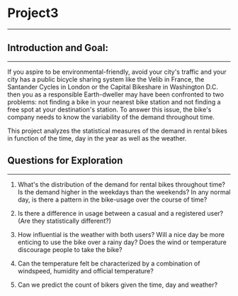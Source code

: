 # Project3
---
## Introduction and Goal: 
---
If you aspire to be environmental-friendly, avoid your city's traffic and your city has a public bicycle sharing system like the Velib in France, the Santander Cycles in London or the Capital Bikeshare in Washington D.C. then you as a responsible Earth-dweller may have been confronted to two problems: not finding a bike in your nearest bike station and not finding a free spot at your destination's station. To answer this issue, the bike's company needs to know the variability of the demand throughout time. 

This project analyzes the statistical measures of the demand in rental bikes in function of the time, day in the year as well as the weather. 

## Questions for Exploration
---
1. What's the distribution of the demand for rental bikes throughout time? Is the demand higher in the weekdays than the weekends? In any normal day, is there a pattern in the bike-usage over the course of time? 

2. Is there a difference in usage between a casual and a registered user? (Are they statistically different?)

3. How influential is the weather with both users? Will a nice day be more enticing to use the bike over a rainy day? Does the wind or temperature discourage people to take the bike? 

4. Can the temperature felt be characterized by a combination of windspeed, humidity and official temperature? 

5. Can we predict the count of bikers given the time, day and weather? 

